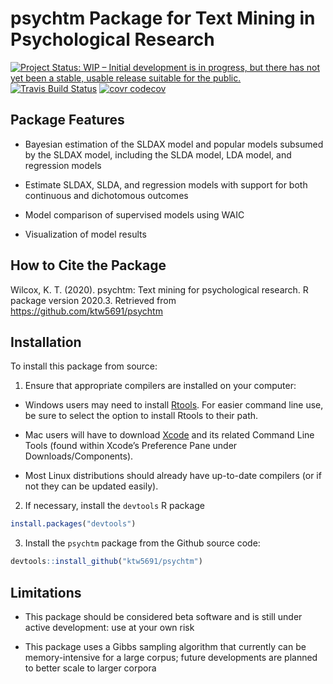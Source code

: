 
<!-- README.md is generated from README.Rmd. Please edit that file -->

# psychtm Package for Text Mining in Psychological Research

[![Project Status: WIP – Initial development is in progress, but there
has not yet been a stable, usable release suitable for the
public.](https://www.repostatus.org/badges/latest/wip.svg)](https://www.repostatus.org/#wip)
[![Travis Build
Status](https://travis-ci.com/ktw5691/psychtm.svg?branch=master)](https://travis-ci.com/ktw5691/psychtm)
[![covr
codecov](https://codecov.io/gh/ktw5691/psychtm/branch/master/graph/badge.svg)](https://codecov.io/gh/ktw5691/psychtm)

## Package Features

  - Bayesian estimation of the SLDAX model and popular models subsumed
    by the SLDAX model, including the SLDA model, LDA model, and
    regression models

  - Estimate SLDAX, SLDA, and regression models with support for both
    continuous and dichotomous outcomes

  - Model comparison of supervised models using WAIC

  - Visualization of model results

## How to Cite the Package

Wilcox, K. T. (2020). psychtm: Text mining for psychological research. R
package version 2020.3. Retrieved from
<https://github.com/ktw5691/psychtm>

## Installation

To install this package from source:

1)  Ensure that appropriate compilers are installed on your computer:

<!-- end list -->

  - Windows users may need to install
    [Rtools](https://CRAN.R-project.org/bin/windows/Rtools/). For easier
    command line use, be sure to select the option to install Rtools to
    their path.

  - Mac users will have to download
    [Xcode](https://itunes.apple.com/ca/app/xcode/id497799835?mt=12) and
    its related Command Line Tools (found within Xcode’s Preference Pane
    under Downloads/Components).

  - Most Linux distributions should already have up-to-date compilers
    (or if not they can be updated easily).

<!-- end list -->

2)  If necessary, install the `devtools` R package

<!-- end list -->

``` r
install.packages("devtools")
```

3)  Install the `psychtm` package from the Github source code:

<!-- end list -->

``` r
devtools::install_github("ktw5691/psychtm")
```

## Limitations

  - This package should be considered beta software and is still under
    active development: use at your own risk

  - This package uses a Gibbs sampling algorithm that currently can be
    memory-intensive for a large corpus; future developments are planned
    to better scale to larger corpora
